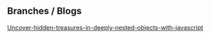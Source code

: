 ## Branches / Blogs

[Uncover-hidden-treasures-in-deeply-nested-objects-with-javascript](https://github.com/lexuscreations/techScriptoriumFiles/tree/uncover-hidden-treasures-in-deeply-nested-objects-with-javascript)
